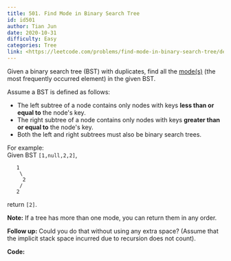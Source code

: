 ```yaml
---
title: 501. Find Mode in Binary Search Tree
id: id501
author: Tian Jun
date: 2020-10-31
difficulty: Easy
categories: Tree
link: <https://leetcode.com/problems/find-mode-in-binary-search-tree/description/>
---
```


Given a binary search tree (BST) with duplicates, find all the
[mode(s)](https://en.wikipedia.org/wiki/Mode_\(statistics\)) (the most
frequently occurred element) in the given BST.

Assume a BST is defined as follows:

  * The left subtree of a node contains only nodes with keys **less than or equal to** the node's key.
  * The right subtree of a node contains only nodes with keys **greater than or equal to** the node's key.
  * Both the left and right subtrees must also be binary search trees.



For example:  
Given BST `[1,null,2,2]`,
               1        \         2        /       2    



return `[2]`.

**Note:** If a tree has more than one mode, you can return them in any order.

**Follow up:** Could you do that without using any extra space? (Assume that
the implicit stack space incurred due to recursion does not count).


**Code:**
